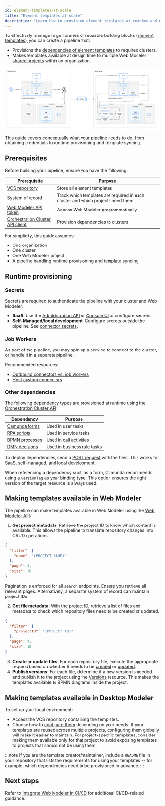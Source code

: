 ```yaml
---
id: element-templates-at-scale
title: "Element templates at scale"
description: "Learn how to provision element templates at runtime and make them available at design time across your Web Modeler organization and Desktop Modeler."
---
```


To effectively manage large libraries of reusable building blocks ([element templates](/components/concepts/element-templates.md)), you can create a pipeline that:

- Provisions the [dependencies of element templates](/components/modeler/element-templates/element-template-with-dependencies.md) to required clusters.
- Makes templates available at design time to multiple Web Modeler [shared projects](/components/modeler/web-modeler/use-shared-project-for-organization-wide-collaboration.md) within an organization.

![Pipeline goal](./img/pipeline-goal.png)

This guide covers conceptually what your pipeline needs to do, from obtaining credentials to runtime provisioning and template syncing.

## Prerequisites

Before building your pipeline, ensure you have the following:

| Prerequisite                                                                                                                    | Purpose                                                                         |
| ------------------------------------------------------------------------------------------------------------------------------- | ------------------------------------------------------------------------------- |
| [VCS repository](https://en.wikipedia.org/wiki/Version_control)                                                                 | Store all element templates                                                     |
| System of record                                                                                                                | Track which templates are required in each cluster and which projects need them |
| [Web Modeler API token](/apis-tools/web-modeler-api/authentication.md)                                                          | Access Web Modeler programmatically                                             |
| [Orchestration Cluster API client](/apis-tools/orchestration-cluster-api-rest/orchestration-cluster-api-rest-authentication.md) | Provision dependencies to clusters                                              |

For simplicity, this guide assumes:

- One organization
- One cluster
- One Web Modeler project
- A pipeline handling runtime provisioning and template syncing

## Runtime provisioning

### Secrets

Secrets are required to authenticate the pipeline with your cluster and Web Modeler:

- **SaaS**: Use the [Administration API](/apis-tools/administration-api/administration-api-reference.md) or [Console UI](/components/console/manage-clusters/manage-secrets.md) to configure secrets.
- **Self-Managed/local development**: Configure secrets outside the pipeline. See [connector secrets](/self-managed/components/connectors/connectors-configuration.md#secrets).

### Job Workers

As part of the pipeline, you may spin up a service to connect to the cluster, or handle it in a separate pipeline.

Recommended resources:

- [Outbound connectors vs. job workers](/components/concepts/outbound-connectors-job-workers.md)
- [Host custom connectors](/components/connectors/custom-built-connectors/host-custom-connector.md)

### Other dependencies

The following dependency types are provisioned at runtime using the [Orchestration Cluster API](/apis-tools/orchestration-cluster-api-rest/orchestration-cluster-api-rest-overview.md):

| Dependency                                                            | Purpose                     |
| --------------------------------------------------------------------- | --------------------------- |
| [Camunda forms](/components/modeler/forms/camunda-forms-reference.md) | Used in user tasks          |
| [RPA scripts](/components/rpa/overview.md)                            | Used in service tasks       |
| [BPMN processes](/components/modeler/bpmn/bpmn.md)                    | Used in call activities     |
| [DMN decisions](/components/modeler/dmn/dmn.md)                       | Used in business rule tasks |

To deploy dependencies, send a [POST request](/apis-tools/orchestration-cluster-api-rest/specifications/create-deployment.api.mdx) with the files. This works for SaaS, self-managed, and local development.

When referencing a dependency such as a form, Camunda recommends using a `versionTag` as your [binding type](/components/best-practices/modeling/choosing-the-resource-binding-type.md#supported-binding-types). This option ensures the right version of the target resource is always used.

## Making templates available in Web Modeler

The pipeline can make templates available in Web Modeler using the [Web Modeler API](/apis-tools/web-modeler-api/index.md):

1. **Get project metadata**: Retrieve the project ID to know which content is available. This allows the pipeline to translate repository changes into CRUD operations.

```json title="POST /api/v1/projects/search"
{
  "filter": {
    "name": "(PROJECT NAME)"
  },
  "page": 0,
  "size": 50
}
```

Pagination is enforced for all `search` endpoints. Ensure you retrieve all relevant pages. Alternatively, a separate system of record can maintain project IDs.

2. **Get file metadata**: With the project ID, retrieve a list of files and metadata to check which repository files need to be created or updated.

```json
{
  "filter": {
    "projectId": "(PROJECT ID)"
  },
  "page": 0,
  "size": 50
}
```

3. **Create or update files**: For each repository file, execute the appropriate request based on whether it needs to be [created](https://modeler.camunda.io/swagger-ui/index.html#/Files/createFile) or [updated](https://modeler.camunda.io/swagger-ui/index.html#/Files/patchFile).
4. **Publish versions**: For each file, determine if a new version is needed and publish it to the project using the [Versions](https://modeler.camunda.io/swagger-ui/index.html#/Versions) resource. This makes the templates available to BPMN diagrams inside the project.

## Making templates available in Desktop Modeler

To set up your local environment:

- Access the VCS repository containing the templates.
- Choose how to [configure them](/components/modeler/desktop-modeler/element-templates/configuring-templates.md) depending on your needs. If your templates are reused across multiple projects, configuring them globally will make it easier to maintain. For project-specific templates, consider making them available only for that project to avoid exposing templates to projects that should not be using them.

:::note
If you are the template creator/maintainer, include a `README` file in your repository that lists the requirements for using your templates -- for example, which dependencies need to be provisioned in advance.
:::

## Next steps

Refer to [Integrate Web Modeler in CI/CD](/components/modeler/web-modeler/integrate-web-modeler-in-ci-cd.md) for additional CI/CD-related guidance.
